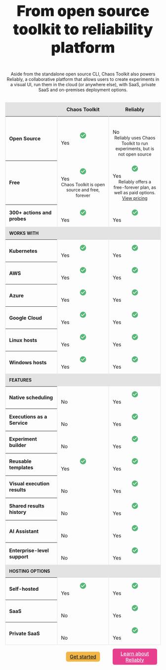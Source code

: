 <div class="offering" id="offering-wrapper">
<h2>From open source toolkit to reliability platform</h2>
<p class="offering__description">Aside from the standalone open source CLI, Chaos Toolkit also powers Reliably, a collaborative platform that allows users to create experiments in a visual UI, run them in the cloud (or anywhere else), with SaaS, private SaaS and on-premises deployment options.</p>

<table class="offeringTable">
  <thead>
    <tr>
      <th></th>
      <th scope="col">Chaos Toolkit</th>
      <th scope="col">Reliably</th>
    </tr>
  </thead>
  <tbody>
    <tr class="row">
      <th scope="row" class="cell">Open Source</td>
      <td class="cell cell--yes">
        <div class="cell__svgWrapper">
          <svg fill="none" stroke="currentColor" stroke-linecap="round" stroke-linejoin="round" stroke-width="2" viewBox="0 0 24 24" astro-icon="check"><path d="M20 6 9 17l-5-5"></path></svg>
        </div>
        <span class="screen-reader-text">Yes</span>
      </td>
      <td class="cell cell--no">
        <div class="cell__svgWrapper">
          <svg fill="none" stroke="currentColor" stroke-linecap="round" stroke-linejoin="round" stroke-width="2" viewBox="0 0 24 24" astro-icon="minus"><path d="M5 12h14"></path></svg>
        </div>
        <span class="screen-reader-text">No</span>
        <div class="cell__help">
          Reliably uses Chaos Toolkit to run experiments, but is not open source
        </div>
      </td>
    </tr>
    <tr class="row">
      <th scope="row" class="cell">Free</td>
      <td class="cell cell--yes">
        <div class="cell__svgWrapper">
          <svg fill="none" stroke="currentColor" stroke-linecap="round" stroke-linejoin="round" stroke-width="2" viewBox="0 0 24 24" astro-icon="check"><path d="M20 6 9 17l-5-5"></path></svg>
        </div>
        <span class="screen-reader-text">Yes</span>
        <div class="cell__help">
          Chaos Toolkit is open source and free, forever
        </div>
      </td>
      <td class="cell cell--yes">
        <div class="cell__svgWrapper">
          <svg fill="none" stroke="currentColor" stroke-linecap="round" stroke-linejoin="round" stroke-width="2" viewBox="0 0 24 24" astro-icon="check"><path d="M20 6 9 17l-5-5"></path></svg>
        </div>
        <span class="screen-reader-text">Yes</span>
        <div class="cell__help">
          Reliably offers a free-forever plan, as well as paid options.<br/>
          <a
            href="https://reliably.com/pricing"
            target="_blank"
            rel="noreferer noopener"
          >View pricing</a>
        </div>
      </td>
    </tr>
    <tr class="row">
      <th scope="row" class="cell">300+ actions and probes</td>
      <td class="cell cell--yes">
        <div class="cell__svgWrapper">
          <svg fill="none" stroke="currentColor" stroke-linecap="round" stroke-linejoin="round" stroke-width="2" viewBox="0 0 24 24" astro-icon="check"><path d="M20 6 9 17l-5-5"></path></svg>
        </div>
        <span class="screen-reader-text">Yes</span>
      </td>
      <td class="cell cell--yes">
        <div class="cell__svgWrapper">
          <svg fill="none" stroke="currentColor" stroke-linecap="round" stroke-linejoin="round" stroke-width="2" viewBox="0 0 24 24" astro-icon="check"><path d="M20 6 9 17l-5-5"></path></svg>
        </div>
        <span class="screen-reader-text">Yes</span>
      </td>
    </tr>
    <tr class="row row--heading">
      <td class="cell">Works with</td>
      <td class="cell"></td>
      <td class="cell"></td>
    </tr>
    <tr class="row">
      <th scope="row" class="cell">Kubernetes</th>
      <td class="cell cell--yes">
        <div class="cell__svgWrapper">
          <svg fill="none" stroke="currentColor" stroke-linecap="round" stroke-linejoin="round" stroke-width="2" viewBox="0 0 24 24" astro-icon="check"><path d="M20 6 9 17l-5-5"></path></svg>
        </div>
        <span class="screen-reader-text">Yes</span>
      </td>
      <td class="cell cell--yes">
        <div class="cell__svgWrapper">
          <svg fill="none" stroke="currentColor" stroke-linecap="round" stroke-linejoin="round" stroke-width="2" viewBox="0 0 24 24" astro-icon="check"><path d="M20 6 9 17l-5-5"></path></svg>
        </div>
        <span class="screen-reader-text">Yes</span>
      </td>
    </tr>
    <tr class="row">
      <th scope="row" class="cell">AWS</td>
      <td class="cell cell--yes">
        <div class="cell__svgWrapper">
          <svg fill="none" stroke="currentColor" stroke-linecap="round" stroke-linejoin="round" stroke-width="2" viewBox="0 0 24 24" astro-icon="check"><path d="M20 6 9 17l-5-5"></path></svg>
        </div>
        <span class="screen-reader-text">Yes</span>
      </td>
      <td class="cell cell--yes">
        <div class="cell__svgWrapper">
          <svg fill="none" stroke="currentColor" stroke-linecap="round" stroke-linejoin="round" stroke-width="2" viewBox="0 0 24 24" astro-icon="check"><path d="M20 6 9 17l-5-5"></path></svg>
        </div>
        <span class="screen-reader-text">Yes</span>
      </td>
    </tr>
    <tr class="row">
      <th scope="row" class="cell">Azure</td>
      <td class="cell cell--yes">
        <div class="cell__svgWrapper">
          <svg fill="none" stroke="currentColor" stroke-linecap="round" stroke-linejoin="round" stroke-width="2" viewBox="0 0 24 24" astro-icon="check"><path d="M20 6 9 17l-5-5"></path></svg>
        </div>
        <span class="screen-reader-text">Yes</span>
      </td>
      <td class="cell cell--yes">
        <div class="cell__svgWrapper">
          <svg fill="none" stroke="currentColor" stroke-linecap="round" stroke-linejoin="round" stroke-width="2" viewBox="0 0 24 24" astro-icon="check"><path d="M20 6 9 17l-5-5"></path></svg>
        </div>
        <span class="screen-reader-text">Yes</span>
      </td>
    </tr>
    <tr class="row">
      <th scope="row" class="cell">Google Cloud</td>
      <td class="cell cell--yes">
        <div class="cell__svgWrapper">
          <svg fill="none" stroke="currentColor" stroke-linecap="round" stroke-linejoin="round" stroke-width="2" viewBox="0 0 24 24" astro-icon="check"><path d="M20 6 9 17l-5-5"></path></svg>
        </div>
        <span class="screen-reader-text">Yes</span>
      </td>
      <td class="cell cell--yes">
        <div class="cell__svgWrapper">
          <svg fill="none" stroke="currentColor" stroke-linecap="round" stroke-linejoin="round" stroke-width="2" viewBox="0 0 24 24" astro-icon="check"><path d="M20 6 9 17l-5-5"></path></svg>
        </div>
        <span class="screen-reader-text">Yes</span>
      </td>
    </tr>
    <tr class="row">
      <th scope="row" class="cell">Linux hosts</td>
      <td class="cell cell--yes">
        <div class="cell__svgWrapper">
          <svg fill="none" stroke="currentColor" stroke-linecap="round" stroke-linejoin="round" stroke-width="2" viewBox="0 0 24 24" astro-icon="check"><path d="M20 6 9 17l-5-5"></path></svg>
        </div>
        <span class="screen-reader-text">Yes</span>
      </td>
      <td class="cell cell--yes">
        <div class="cell__svgWrapper">
          <svg fill="none" stroke="currentColor" stroke-linecap="round" stroke-linejoin="round" stroke-width="2" viewBox="0 0 24 24" astro-icon="check"><path d="M20 6 9 17l-5-5"></path></svg>
        </div>
        <span class="screen-reader-text">Yes</span>
      </td>
    </tr>
    <tr class="row">
      <th scope="row" class="cell">Windows hosts</td>
      <td class="cell cell--yes">
        <div class="cell__svgWrapper">
          <svg fill="none" stroke="currentColor" stroke-linecap="round" stroke-linejoin="round" stroke-width="2" viewBox="0 0 24 24" astro-icon="check"><path d="M20 6 9 17l-5-5"></path></svg>
        </div>
        <span class="screen-reader-text">Yes</span>
      </td>
      <td class="cell cell--yes">
        <div class="cell__svgWrapper">
          <svg fill="none" stroke="currentColor" stroke-linecap="round" stroke-linejoin="round" stroke-width="2" viewBox="0 0 24 24" astro-icon="check"><path d="M20 6 9 17l-5-5"></path></svg>
        </div>
        <span class="screen-reader-text">Yes</span>
      </td>
    </tr>
    <tr class="row row--heading">
      <td class="cell">Features</td>
      <td class="cell"></td>
      <td class="cell"></td>
    </tr>
    <tr class="row">
      <th scope="row" class="cell">Native scheduling</td>
      <td class="cell cell--no">
        <div class="cell__svgWrapper">
          <svg fill="none" stroke="currentColor" stroke-linecap="round" stroke-linejoin="round" stroke-width="2" viewBox="0 0 24 24" astro-icon="minus"><path d="M5 12h14"></path></svg>
        </div>
        <span class="screen-reader-text">No</span>
      </td>
      <td class="cell cell--yes">
        <div class="cell__svgWrapper">
          <svg fill="none" stroke="currentColor" stroke-linecap="round" stroke-linejoin="round" stroke-width="2" viewBox="0 0 24 24" astro-icon="check"><path d="M20 6 9 17l-5-5"></path></svg>
        </div>
        <span class="screen-reader-text">Yes</span>
      </td>
    </tr>
    <tr class="row">
      <th scope="row" class="cell">Executions as a Service</td>
      <td class="cell cell--no">
        <div class="cell__svgWrapper">
          <svg fill="none" stroke="currentColor" stroke-linecap="round" stroke-linejoin="round" stroke-width="2" viewBox="0 0 24 24" astro-icon="minus"><path d="M5 12h14"></path></svg>
        </div>
        <span class="screen-reader-text">No</span>
      </td>
      <td class="cell cell--yes">
        <div class="cell__svgWrapper">
          <svg fill="none" stroke="currentColor" stroke-linecap="round" stroke-linejoin="round" stroke-width="2" viewBox="0 0 24 24" astro-icon="check"><path d="M20 6 9 17l-5-5"></path></svg>
        </div>
        <span class="screen-reader-text">Yes</span>
      </td>
    </tr>
    <tr class="row">
      <th scope="row" class="cell">Experiment builder</td>
      <td class="cell cell--no">
        <div class="cell__svgWrapper">
          <svg fill="none" stroke="currentColor" stroke-linecap="round" stroke-linejoin="round" stroke-width="2" viewBox="0 0 24 24" astro-icon="minus"><path d="M5 12h14"></path></svg>
        </div>
        <span class="screen-reader-text">No</span>
      </td>
      <td class="cell cell--yes">
        <div class="cell__svgWrapper">
          <svg fill="none" stroke="currentColor" stroke-linecap="round" stroke-linejoin="round" stroke-width="2" viewBox="0 0 24 24" astro-icon="check"><path d="M20 6 9 17l-5-5"></path></svg>
        </div>
        <span class="screen-reader-text">Yes</span>
      </td>
    </tr>
    <tr class="row">
      <th scope="row" class="cell">Reusable templates</td>
      <td class="cell cell--yes">
        <div class="cell__svgWrapper">
          <svg fill="none" stroke="currentColor" stroke-linecap="round" stroke-linejoin="round" stroke-width="2" viewBox="0 0 24 24" astro-icon="check"><path d="M20 6 9 17l-5-5"></path></svg>
        </div>
        <span class="screen-reader-text">Yes</span>
      </td>
      <td class="cell cell--yes">
        <div class="cell__svgWrapper">
          <svg fill="none" stroke="currentColor" stroke-linecap="round" stroke-linejoin="round" stroke-width="2" viewBox="0 0 24 24" astro-icon="check"><path d="M20 6 9 17l-5-5"></path></svg>
        </div>
        <span class="screen-reader-text">Yes</span>
      </td>
    </tr>
    <tr class="row">
      <th scope="row" class="cell">Visual execution results</td>
      <td class="cell cell--no">
        <div class="cell__svgWrapper">
          <svg fill="none" stroke="currentColor" stroke-linecap="round" stroke-linejoin="round" stroke-width="2" viewBox="0 0 24 24" astro-icon="minus"><path d="M5 12h14"></path></svg>
        </div>
        <span class="screen-reader-text">No</span>
      </td>
      <td class="cell cell--yes">
        <div class="cell__svgWrapper">
          <svg fill="none" stroke="currentColor" stroke-linecap="round" stroke-linejoin="round" stroke-width="2" viewBox="0 0 24 24" astro-icon="check"><path d="M20 6 9 17l-5-5"></path></svg>
        </div>
        <span class="screen-reader-text">Yes</span>
      </td>
    </tr>
    <tr class="row">
      <th scope="row" class="cell">Shared results history</td>
      <td class="cell cell--no">
        <div class="cell__svgWrapper">
          <svg fill="none" stroke="currentColor" stroke-linecap="round" stroke-linejoin="round" stroke-width="2" viewBox="0 0 24 24" astro-icon="minus"><path d="M5 12h14"></path></svg>
        </div>
        <span class="screen-reader-text">No</span>
      </td>
      <td class="cell cell--yes">
        <div class="cell__svgWrapper">
          <svg fill="none" stroke="currentColor" stroke-linecap="round" stroke-linejoin="round" stroke-width="2" viewBox="0 0 24 24" astro-icon="check"><path d="M20 6 9 17l-5-5"></path></svg>
        </div>
        <span class="screen-reader-text">Yes</span>
      </td>
    </tr>
    <tr class="row">
      <th scope="row" class="cell">AI Assistant</td>
      <td class="cell cell--no">
        <div class="cell__svgWrapper">
          <svg fill="none" stroke="currentColor" stroke-linecap="round" stroke-linejoin="round" stroke-width="2" viewBox="0 0 24 24" astro-icon="minus"><path d="M5 12h14"></path></svg>
        </div>
        <span class="screen-reader-text">No</span>
      </td>
      <td class="cell cell--yes">
        <div class="cell__svgWrapper">
          <svg fill="none" stroke="currentColor" stroke-linecap="round" stroke-linejoin="round" stroke-width="2" viewBox="0 0 24 24" astro-icon="check"><path d="M20 6 9 17l-5-5"></path></svg>
        </div>
        <span class="screen-reader-text">Yes</span>
      </td>
    </tr>
    <tr class="row">
      <th scope="row" class="cell">Enterprise-level support</td>
      <td class="cell cell--no">
        <div class="cell__svgWrapper">
          <svg fill="none" stroke="currentColor" stroke-linecap="round" stroke-linejoin="round" stroke-width="2" viewBox="0 0 24 24" astro-icon="minus"><path d="M5 12h14"></path></svg>
        </div>
        <span class="screen-reader-text">No</span>
      </td>
      <td class="cell cell--yes">
        <div class="cell__svgWrapper">
          <svg fill="none" stroke="currentColor" stroke-linecap="round" stroke-linejoin="round" stroke-width="2" viewBox="0 0 24 24" astro-icon="check"><path d="M20 6 9 17l-5-5"></path></svg>
        </div>
        <span class="screen-reader-text">Yes</span>
      </td>
    </tr>
    <tr class="row row--heading">
      <td class="cell">Hosting options</td>
      <td class="cell"></td>
      <td class="cell"></td>
    </tr>
    <tr class="row">
      <th scope="row" class="cell">Self-hosted</td>
      <td class="cell cell--yes">
        <div class="cell__svgWrapper">
          <svg fill="none" stroke="currentColor" stroke-linecap="round" stroke-linejoin="round" stroke-width="2" viewBox="0 0 24 24" astro-icon="check"><path d="M20 6 9 17l-5-5"></path></svg>
        </div>
        <span class="screen-reader-text">Yes</span>
      </td>
      <td class="cell cell--yes">
        <div class="cell__svgWrapper">
          <svg fill="none" stroke="currentColor" stroke-linecap="round" stroke-linejoin="round" stroke-width="2" viewBox="0 0 24 24" astro-icon="check"><path d="M20 6 9 17l-5-5"></path></svg>
        </div>
        <span class="screen-reader-text">Yes</span>
      </td>
    </tr>
    <tr class="row">
      <th scope="row" class="cell">SaaS</td>
      <td class="cell cell--no">
        <div class="cell__svgWrapper">
          <svg fill="none" stroke="currentColor" stroke-linecap="round" stroke-linejoin="round" stroke-width="2" viewBox="0 0 24 24" astro-icon="minus"><path d="M5 12h14"></path></svg>
        </div>
        <span class="screen-reader-text">No</span>
      </td>
      <td class="cell cell--yes">
        <div class="cell__svgWrapper">
          <svg fill="none" stroke="currentColor" stroke-linecap="round" stroke-linejoin="round" stroke-width="2" viewBox="0 0 24 24" astro-icon="check"><path d="M20 6 9 17l-5-5"></path></svg>
        </div>
        <span class="screen-reader-text">Yes</span>
      </td>
    </tr>
    <tr class="row">
      <th scope="row" class="cell">Private SaaS</td>
      <td class="cell cell--no">
        <div class="cell__svgWrapper">
          <svg fill="none" stroke="currentColor" stroke-linecap="round" stroke-linejoin="round" stroke-width="2" viewBox="0 0 24 24" astro-icon="minus"><path d="M5 12h14"></path></svg>
        </div>
        <span class="screen-reader-text">No</span>
      </td>
      <td class="cell cell--yes">
        <div class="cell__svgWrapper">
          <svg fill="none" stroke="currentColor" stroke-linecap="round" stroke-linejoin="round" stroke-width="2" viewBox="0 0 24 24" astro-icon="check"><path d="M20 6 9 17l-5-5"></path></svg>
        </div>
        <span class="screen-reader-text">Yes</span>
      </td>
    </tr>
  </tbody>
  <tfoot>
    <tr class="row">
      <th></th>
      <td>
        <a href="/reference/usage/install">Get started</a>
      </td>
      <td>
        <a href="https://reliably.com/">Learn about Reliably</a>
      </td>
    </tr>
  </tfoot>
</table>

<style>
h1.small-title {
  margin-bottom: 16px;

  font-size: 18px;
  font-weight: 700;
  text-align: center;
  text-transform: uppercase;
}

.offering h2 {
  margin-top: 0;
  margin-bottom: 48px;

  color: var(--CtkGrey3);
  font-size: 48px;
  font-weight: 900;
  text-align: center;
}

.offering__description {
  margin-bottom: 32px;
  
  color: var(--CtkGrey1);
  text-align: center;

}

.offeringTable thead tr th {
  background-color: #e3e3e3;
}

.offeringTable thead tr th {
  width: 33.33%;

  border-top: 1px solid #e3e3e3;

  font-weight: 700;
}

.offeringTable tbody tr:last-child th,
.offeringTable tbody tr:last-child td {
  border-bottom: 1px solid #e3e3e3;
}

.offeringTable tfoot tr th,
.offeringTable tfoot tr td {
  border-right: 0;
  border-left: 0;

  text-align: center;
}

.offeringTable .row.row--heading {
  background-color: #e3e3e3;

  font-size: 14px;
  font-weight: 700;
  text-transform: uppercase;
}

.offeringTable tbody tr:hover {
  background-color: #f3f3f3;
}

.offeringTable td,
.offeringTable th {
  padding: 12px;

  border-left: 1px solid #e3e3e3;
  vertical-align: center;
}

.offeringTable td:first-child,
.offeringTable th:first-child {
  text-align: left;
}

.offeringTable thead td:last-child,
.offeringTable thead th:last-child,
.offeringTable tbody td:last-child,
.offeringTable tbody th:last-child {
  border-right: 1px solid #e3e3e3;
}

.offeringTable .cell .cell__svgWrapper {
  position: relative;

  display: block;
  height: 28px;
  width: 100%;

  color: white;
}

.offeringTable .cell .cell__svgWrapper::before {
  content: "";

  position: absolute;
  top: calc(50% - 10px);
  left: calc(50% - 10px);

  display: block;
  height: 20px;
  width: 20px;

  border-radius: 50%;
}

.offeringTable .cell.cell--yes .cell__svgWrapper::before {
  background-color: #56b777;
}

.offeringTable .cell.cell--no .cell__svgWrapper::before {
  background-color: var(--CtkGrey1);
}

.offeringTable .cell.cell--yes svg,
.offeringTable .cell.cell--no svg {
  position: absolute;
  top: calc(50% - 8px);
  left: calc(50% - 8px);

  height: 16px;
  
  stroke-width: 3;
}

.offeringTable .cell .cell__help {
  color: var(--CtkGrey1);
  font-size: 14px;
  line-height: 1.25;
  text-align: center;
}

.offeringTable tfoot a {
  display: inline-block;
  padding: 6px 12px;

  border-radius: 6px;

  font-weight: 500;
  text-align: center;

}

.offeringTable tfoot td:nth-child(2) a {
  background-color: #f3b646;

  color: var(--CtkGrey4);
}

.offeringTable tfoot td:nth-child(2) a:hover {
  background-color: #e4a42f;
}

.offeringTable tfoot td:nth-child(3) a {
  background-color: #e83e8e;

  color: white;
}

.offeringTable tfoot td:nth-child(3) a:hover {
  background-color: #d72277;
}

</style>

<script>
  const w = document.getElementById("offering-wrapper");
  const t = w.previousElementSibling;
  t.classList.add("small-title");

  const sidebar = w.parentElement.parentElement.previousElementSibling.previousElementSibling;
  const activeListItem = sidebar.querySelector(
    ".md-nav__item.md-nav__item--active"
  );
  activeListItem.classList.remove("md-nav__item--active");
</script>
</div>
